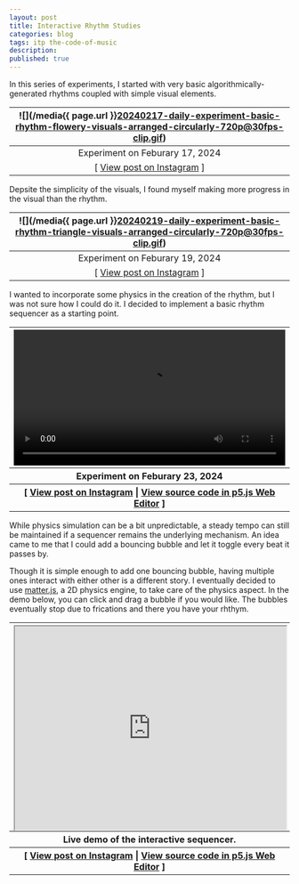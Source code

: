 ```yaml
---
layout: post
title: Interactive Rhythm Studies
categories: blog
tags: itp the-code-of-music
description: 
published: true
---
```


In this series of experiments, I started with very basic algorithmically-generated rhythms coupled with simple visual elements.

![](/media{{ page.url }}20240217-daily-experiment-basic-rhythm-flowery-visuals-arranged-circularly-720p@30fps-clip.gif) |
:---: |
Experiment on Feburary 17, 2024 |
[ [View post on Instagram](https://www.instagram.com/p/C3e9oieum5N/) ] |

Depsite the simplicity of the visuals, I found myself making more progress in the visual than the rhythm.

![](/media{{ page.url }}20240219-daily-experiment-basic-rhythm-triangle-visuals-arranged-circularly-720p@30fps-clip.gif) |
:---: |
Experiment on Feburary 19, 2024 |
[ [View post on Instagram](https://www.instagram.com/p/C3jeGAouGUg/) ] |

I wanted to incorporate some physics in the creation of the rhythm, but I was not sure how I could do it. I decided to implement a basic rhythm sequencer as a starting point.

<table style="width: 100%;">
  <thead><tr><th>
    <video controls width="100%" preload="auto" loop>
      <source src="/media/{{ page.url }}20240223-daily-experiment-drum-machine-dragging-support-added-1080p@60fps.mp4" type='video/mp4'>
    </video>
  </th></tr></thead>
  <tbody>
  <tr><th>
    Experiment on Feburary 23, 2024
  </th></tr>
  <tr><th>
    [ <a href="https://www.instagram.com/p/C3uMxR8OYuQ/">View post on Instagram</a> | <a href="https://editor.p5js.org/jackbdu/sketches/QxOHeLrBY">View source code in p5.js Web Editor</a> ]
  </th></tr>
  </tbody>
</table>

While physics simulation can be a bit unpredictable, a steady tempo can still be maintained if a sequencer remains the underlying mechanism. An idea came to me that I could add a bouncing bubble and let it toggle every beat it passes by.

Though it is simple enough to add one bouncing bubble, having multiple ones interact with either other is a different story. I eventually decided to use [matter.js](https://brm.io/matter-js/), a 2D physics engine, to take care of the physics aspect. In the demo below, you can click and drag a bubble if you would like. The bubbles eventually stop due to frications and there you have your rhthym.

<table style="width: 100%;">
  <thead><tr><th>
    <div style="width: 100%; padding-top: 75%; position: relative;">
      <iframe style="position: absolute; width: 100%; height: 100%; left: 0; top: 0;" src="https://editor.p5js.org/jackbdu/full/sH4pFwgI1"></iframe>
    </div>
  </th></tr></thead>
  <tbody>
  <tr><th>
  Live demo of the interactive sequencer.
  </th></tr>
  <tr><th>
    [ <a href="https://www.instagram.com/p/C36spupsuZc/">View post on Instagram</a> | <a href="https://editor.p5js.org/jackbdu/sketches/sH4pFwgI1">View source code in p5.js Web Editor</a> ]
  </th></tr>
  </tbody>
</table>

